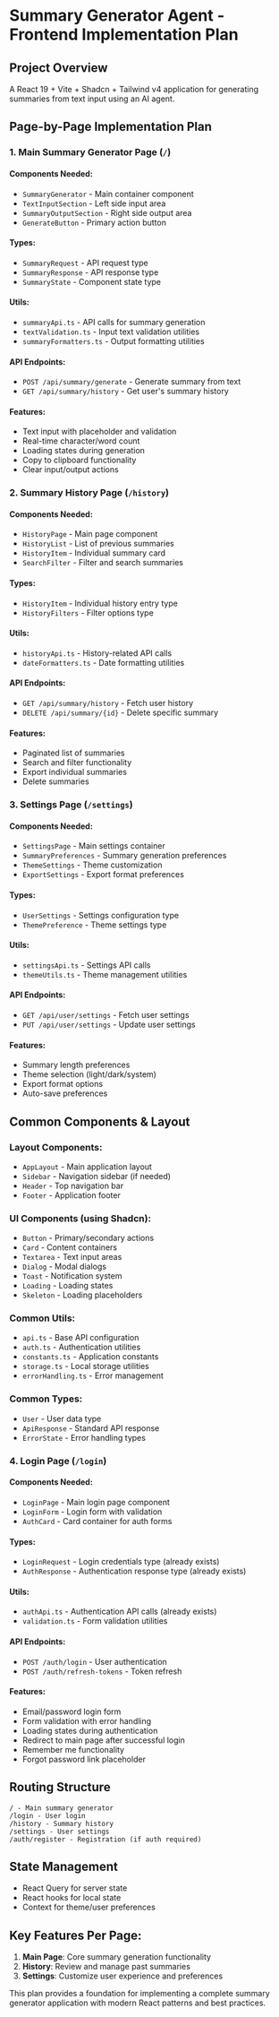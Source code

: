 # Summary Generator Agent - Frontend Implementation Plan

## Project Overview

A React 19 + Vite + Shadcn + Tailwind v4 application for generating summaries from text input using an AI agent.

## Page-by-Page Implementation Plan

### 1. Main Summary Generator Page (`/`)

#### Components Needed:

- `SummaryGenerator` - Main container component
- `TextInputSection` - Left side input area
- `SummaryOutputSection` - Right side output area
- `GenerateButton` - Primary action button

#### Types:

- `SummaryRequest` - API request type
- `SummaryResponse` - API response type
- `SummaryState` - Component state type

#### Utils:

- `summaryApi.ts` - API calls for summary generation
- `textValidation.ts` - Input text validation utilities
- `summaryFormatters.ts` - Output formatting utilities

#### API Endpoints:

- `POST /api/summary/generate` - Generate summary from text
- `GET /api/summary/history` - Get user's summary history

#### Features:

- Text input with placeholder and validation
- Real-time character/word count
- Loading states during generation
- Copy to clipboard functionality
- Clear input/output actions

### 2. Summary History Page (`/history`)

#### Components Needed:

- `HistoryPage` - Main page component
- `HistoryList` - List of previous summaries
- `HistoryItem` - Individual summary card
- `SearchFilter` - Filter and search summaries

#### Types:

- `HistoryItem` - Individual history entry type
- `HistoryFilters` - Filter options type

#### Utils:

- `historyApi.ts` - History-related API calls
- `dateFormatters.ts` - Date formatting utilities

#### API Endpoints:

- `GET /api/summary/history` - Fetch user history
- `DELETE /api/summary/{id}` - Delete specific summary

#### Features:

- Paginated list of summaries
- Search and filter functionality
- Export individual summaries
- Delete summaries

### 3. Settings Page (`/settings`)

#### Components Needed:

- `SettingsPage` - Main settings container
- `SummaryPreferences` - Summary generation preferences
- `ThemeSettings` - Theme customization
- `ExportSettings` - Export format preferences

#### Types:

- `UserSettings` - Settings configuration type
- `ThemePreference` - Theme settings type

#### Utils:

- `settingsApi.ts` - Settings API calls
- `themeUtils.ts` - Theme management utilities

#### API Endpoints:

- `GET /api/user/settings` - Fetch user settings
- `PUT /api/user/settings` - Update user settings

#### Features:

- Summary length preferences
- Theme selection (light/dark/system)
- Export format options
- Auto-save preferences

## Common Components & Layout

### Layout Components:

- `AppLayout` - Main application layout
- `Sidebar` - Navigation sidebar (if needed)
- `Header` - Top navigation bar
- `Footer` - Application footer

### UI Components (using Shadcn):

- `Button` - Primary/secondary actions
- `Card` - Content containers
- `Textarea` - Text input areas
- `Dialog` - Modal dialogs
- `Toast` - Notification system
- `Loading` - Loading states
- `Skeleton` - Loading placeholders

### Common Utils:

- `api.ts` - Base API configuration
- `auth.ts` - Authentication utilities
- `constants.ts` - Application constants
- `storage.ts` - Local storage utilities
- `errorHandling.ts` - Error management

### Common Types:

- `User` - User data type
- `ApiResponse` - Standard API response
- `ErrorState` - Error handling types

### 4. Login Page (`/login`)

#### Components Needed:

- `LoginPage` - Main login page component
- `LoginForm` - Login form with validation
- `AuthCard` - Card container for auth forms

#### Types:

- `LoginRequest` - Login credentials type (already exists)
- `AuthResponse` - Authentication response type (already exists)

#### Utils:

- `authApi.ts` - Authentication API calls (already exists)
- `validation.ts` - Form validation utilities

#### API Endpoints:

- `POST /auth/login` - User authentication
- `POST /auth/refresh-tokens` - Token refresh

#### Features:

- Email/password login form
- Form validation with error handling
- Loading states during authentication
- Redirect to main page after successful login
- Remember me functionality
- Forgot password link placeholder

## Routing Structure

```
/ - Main summary generator
/login - User login
/history - Summary history
/settings - User settings
/auth/register - Registration (if auth required)
```

## State Management

- React Query for server state
- React hooks for local state
- Context for theme/user preferences

## Key Features Per Page:

1. **Main Page**: Core summary generation functionality
2. **History**: Review and manage past summaries
3. **Settings**: Customize user experience and preferences

This plan provides a foundation for implementing a complete summary generator application with modern React patterns and best practices.
